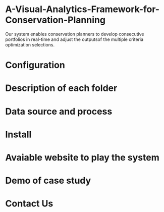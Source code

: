 # A-Visual-Analytics-Framework-for-Conservation-Planning
Our system enables conservation planners to develop consecutive portfolios in real-time and adjust the outputsof the multiple criteria optimization selections.
# Configuration

# Description of each folder

# Data source and process

# Install

# Avaiable website to play the system

# Demo of case study

# Contact Us
